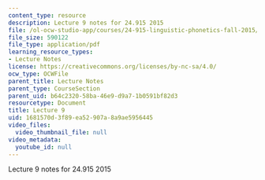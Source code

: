 ```yaml
---
content_type: resource
description: Lecture 9 notes for 24.915 2015
file: /ol-ocw-studio-app/courses/24-915-linguistic-phonetics-fall-2015/1681570d3f89ea52907a8a9ae5956445_MIT24_915F15_lec9.pdf
file_size: 590122
file_type: application/pdf
learning_resource_types:
- Lecture Notes
license: https://creativecommons.org/licenses/by-nc-sa/4.0/
ocw_type: OCWFile
parent_title: Lecture Notes
parent_type: CourseSection
parent_uid: b64c2320-58ba-46e9-d9a7-1b0591bf82d3
resourcetype: Document
title: Lecture 9
uid: 1681570d-3f89-ea52-907a-8a9ae5956445
video_files:
  video_thumbnail_file: null
video_metadata:
  youtube_id: null
---
```

Lecture 9 notes for 24.915 2015